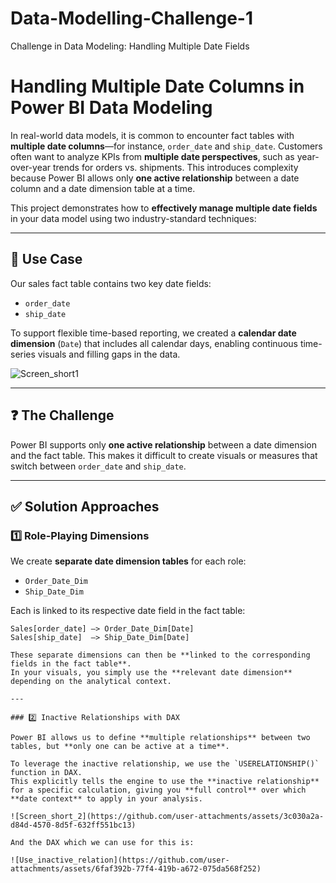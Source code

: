 # Data-Modelling-Challenge-1
Challenge in Data Modeling: Handling Multiple Date Fields
# Handling Multiple Date Columns in Power BI Data Modeling

In real-world data models, it is common to encounter fact tables with **multiple date columns**—for instance, `order_date` and `ship_date`. Customers often want to analyze KPIs from **multiple date perspectives**, such as year-over-year trends for orders vs. shipments. This introduces complexity because Power BI allows only **one active relationship** between a date column and a date dimension table at a time.

This project demonstrates how to **effectively manage multiple date fields** in your data model using two industry-standard techniques:

---

## 🧩 Use Case

Our sales fact table contains two key date fields:
- `order_date`
- `ship_date`

To support flexible time-based reporting, we created a **calendar date dimension** (`Date`) that includes all calendar days, enabling continuous time-series visuals and filling gaps in the data.



![Screen_short1](https://github.com/user-attachments/assets/018c33af-33eb-4f8f-b44a-0ded61ef87c9)


---

## ❓ The Challenge

Power BI supports only **one active relationship** between a date dimension and the fact table. This makes it difficult to create visuals or measures that switch between `order_date` and `ship_date`.

---

## ✅ Solution Approaches

### 1️⃣ Role-Playing Dimensions

We create **separate date dimension tables** for each role:

- `Order_Date_Dim`
- `Ship_Date_Dim`

Each is linked to its respective date field in the fact table:
```plaintext
Sales[order_date] —> Order_Date_Dim[Date]
Sales[ship_date]  —> Ship_Date_Dim[Date]

These separate dimensions can then be **linked to the corresponding fields in the fact table**.  
In your visuals, you simply use the **relevant date dimension** depending on the analytical context.

---

### 2️⃣ Inactive Relationships with DAX

Power BI allows us to define **multiple relationships** between two tables, but **only one can be active at a time**.

To leverage the inactive relationship, we use the `USERELATIONSHIP()` function in DAX.
This explicitly tells the engine to use the **inactive relationship** for a specific calculation, giving you **full control** over which **date context** to apply in your analysis.

![Screen_short_2](https://github.com/user-attachments/assets/3c030a2a-d84d-4570-8d5f-632ff551bc13)

And the DAX which we can use for this is:

![Use_inactive_relation](https://github.com/user-attachments/assets/6faf392b-77f4-419b-a672-075da568f252)


